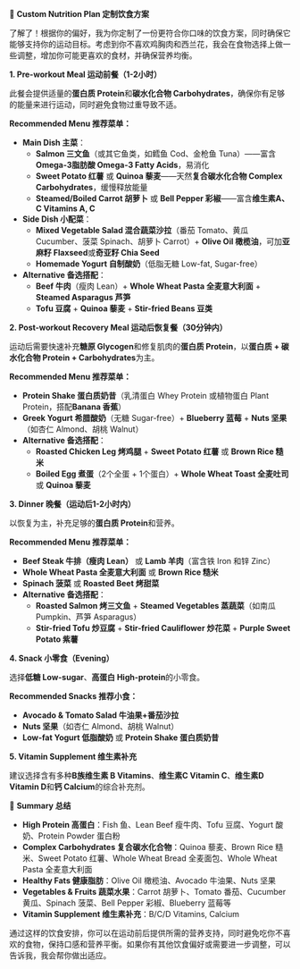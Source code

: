 🥗 **Custom Nutrition Plan 定制饮食方案**

了解了！根据你的偏好，我为你定制了一份更符合你口味的饮食方案，同时确保它能够支持你的运动目标。考虑到你不喜欢鸡胸肉和西兰花，我会在食物选择上做一些调整，增加你可能更喜欢的食材，并确保营养均衡。

**1. Pre-workout Meal 运动前餐（1-2小时）**

此餐会提供适量的**蛋白质 Protein**和**碳水化合物 Carbohydrates**，确保你有足够的能量来进行运动，同时避免食物过重导致不适。

**Recommended Menu 推荐菜单：**

- **Main Dish 主菜**：
  - **Salmon 三文鱼**（或其它鱼类，如鳕鱼 Cod、金枪鱼 Tuna）——富含**Omega-3脂肪酸 Omega-3 Fatty Acids**，易消化
  - **Sweet Potato 红薯** 或 **Quinoa 藜麦**——天然**复合碳水化合物 Complex Carbohydrates**，缓慢释放能量
  - **Steamed/Boiled Carrot 胡萝卜** 或 **Bell Pepper 彩椒**——富含**维生素A、C Vitamins A, C**
- **Side Dish 小配菜**：
  - **Mixed Vegetable Salad 混合蔬菜沙拉**（番茄 Tomato、黄瓜 Cucumber、菠菜 Spinach、胡萝卜 Carrot）+ **Olive Oil 橄榄油**，可加**亚麻籽 Flaxseed**或**奇亚籽 Chia Seed**
  - **Homemade Yogurt 自制酸奶**（低脂无糖 Low-fat, Sugar-free）
- **Alternative 备选搭配**：
  - **Beef 牛肉**（瘦肉 Lean）+ **Whole Wheat Pasta 全麦意大利面** + **Steamed Asparagus 芦笋**
  - **Tofu 豆腐** + **Quinoa 藜麦** + **Stir-fried Beans 豆类**

**2. Post-workout Recovery Meal 运动后恢复餐（30分钟内）**

运动后需要快速补充**糖原 Glycogen**和修复肌肉的**蛋白质 Protein**，以**蛋白质 + 碳水化合物 Protein + Carbohydrates**为主。

**Recommended Menu 推荐菜单：**

- **Protein Shake 蛋白质奶昔**（乳清蛋白 Whey Protein 或植物蛋白 Plant Protein，搭配**Banana 香蕉**）
- **Greek Yogurt 希腊酸奶**（无糖 Sugar-free）+ **Blueberry 蓝莓** + **Nuts 坚果**（如杏仁 Almond、胡桃 Walnut）
- **Alternative 备选搭配**：
  - **Roasted Chicken Leg 烤鸡腿** + **Sweet Potato 红薯** 或 **Brown Rice 糙米**
  - **Boiled Egg 煮蛋**（2个全蛋 + 1个蛋白）+ **Whole Wheat Toast 全麦吐司** 或 **Quinoa 藜麦**

**3. Dinner 晚餐（运动后1-2小时内）**

以恢复为主，补充足够的**蛋白质 Protein**和营养。

**Recommended Menu 推荐菜单：**

- **Beef Steak 牛排（瘦肉 Lean）** 或 **Lamb 羊肉**（富含铁 Iron 和锌 Zinc）
- **Whole Wheat Pasta 全麦意大利面** 或 **Brown Rice 糙米**
- **Spinach 菠菜** 或 **Roasted Beet 烤甜菜**
- **Alternative 备选搭配**：
  - **Roasted Salmon 烤三文鱼** + **Steamed Vegetables 蒸蔬菜**（如南瓜 Pumpkin、芦笋 Asparagus）
  - **Stir-fried Tofu 炒豆腐** + **Stir-fried Cauliflower 炒花菜** + **Purple Sweet Potato 紫薯**

**4. Snack 小零食（Evening）**

选择**低糖 Low-sugar**、**高蛋白 High-protein**的小零食。

**Recommended Snacks 推荐小食：**
- **Avocado & Tomato Salad 牛油果+番茄沙拉**
- **Nuts 坚果**（如杏仁 Almond、胡桃 Walnut）
- **Low-fat Yogurt 低脂酸奶** 或 **Protein Shake 蛋白质奶昔**

**5. Vitamin Supplement 维生素补充**

建议选择含有多种**B族维生素 B Vitamins**、**维生素C Vitamin C**、**维生素D Vitamin D**和**钙 Calcium**的综合补充剂。

🥑 **Summary 总结**

- **High Protein 高蛋白**：Fish 鱼、Lean Beef 瘦牛肉、Tofu 豆腐、Yogurt 酸奶、Protein Powder 蛋白粉
- **Complex Carbohydrates 复合碳水化合物**：Quinoa 藜麦、Brown Rice 糙米、Sweet Potato 红薯、Whole Wheat Bread 全麦面包、Whole Wheat Pasta 全麦意大利面
- **Healthy Fats 健康脂肪**：Olive Oil 橄榄油、Avocado 牛油果、Nuts 坚果
- **Vegetables & Fruits 蔬菜水果**：Carrot 胡萝卜、Tomato 番茄、Cucumber 黄瓜、Spinach 菠菜、Bell Pepper 彩椒、Blueberry 蓝莓等
- **Vitamin Supplement 维生素补充**：B/C/D Vitamins, Calcium

通过这样的饮食安排，你可以在运动前后提供所需的营养支持，同时避免吃你不喜欢的食物，保持口感和营养平衡。如果你有其他饮食偏好或需要进一步调整，可以告诉我，我会帮你做出适应。